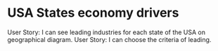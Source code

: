 # USA States economy drivers

User Story: I can see leading industries for each state of the USA on geographical diagram.
User Story: I can choose the criteria of leading.
